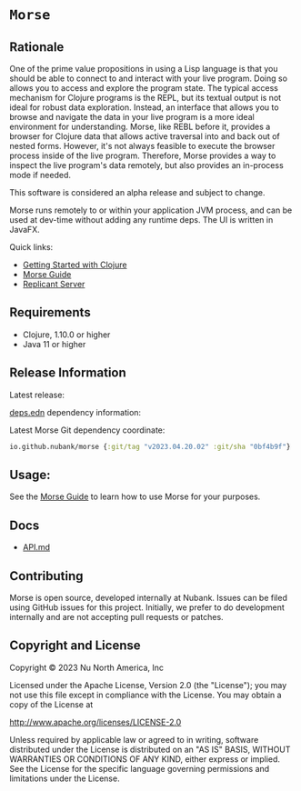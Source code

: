 # `Morse`

## Rationale

One of the prime value propositions in using a Lisp language is that you should be able to connect to and interact with your live program. Doing so allows you to access and explore the program state. The typical access mechanism for Clojure programs is the REPL, but its textual output is not ideal for robust data exploration. Instead, an interface that allows you to browse and navigate the data in your live program is a more ideal environment for understanding. Morse, like REBL before it, provides a browser for Clojure data that allows active traversal into and back out of nested forms. However, it's not always feasible to execute the browser process inside of the live program. Therefore, Morse provides a way to inspect the live program's data remotely, but also provides an in-process mode if needed.

This software is considered an alpha release and subject to change.

Morse runs remotely to or within your application JVM process, and can be used at dev-time without adding any runtime deps. The UI is written in JavaFX.

Quick links:

* [Getting Started with Clojure](https://clojure.org/guides/getting_started)
* [Morse Guide](docs/guide.adoc)
* [Replicant Server](https://github.com/clojure/data.alpha.replicant-server)

## Requirements

* Clojure, 1.10.0 or higher
* Java 11 or higher

## Release Information

Latest release:

[deps.edn](https://clojure.org/reference/deps_and_cli) dependency information:

Latest Morse Git dependency coordinate:

```clojure
io.github.nubank/morse {:git/tag "v2023.04.20.02" :git/sha "0bf4b9f"}
``` 

## Usage:

See the [Morse Guide](docs/guide.adoc) to learn how to use Morse for your purposes.

## Docs

* [API.md](API.md)

## Contributing

Morse is open source, developed internally at Nubank. Issues can be filed using GitHub issues for this project. Initially, we prefer to do development internally and are not accepting pull requests or patches.

## Copyright and License

Copyright © 2023 Nu North America, Inc

Licensed under the Apache License, Version 2.0 (the "License"); you may not use this file except in compliance with the License. You may obtain a copy of the License at

http://www.apache.org/licenses/LICENSE-2.0

Unless required by applicable law or agreed to in writing, software distributed under the License is distributed on an "AS IS" BASIS, WITHOUT WARRANTIES OR CONDITIONS OF ANY KIND, either express or implied. See the License for the specific language governing permissions and limitations under the License.


